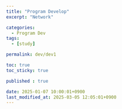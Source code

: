 ```yaml
---
title: "Program Develop"
excerpt: "Network"

categories:
  - Program Dev
tags:
  - [study]

permalink: dev/dev1

toc: true
toc_sticky: true

published : true

date: 2025-01-07 10:00:01+0900
last_modified_at: 2025-03-05 12:05:01+0900
---
```


